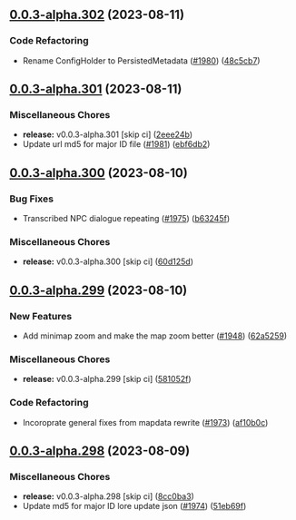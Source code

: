 ## [0.0.3-alpha.302](https://github.com/Wynntils/Artemis/compare/v0.0.3-alpha.301...v0.0.3-alpha.302) (2023-08-11)


### Code Refactoring

* Rename ConfigHolder to PersistedMetadata ([#1980](https://github.com/Wynntils/Artemis/issues/1980)) ([48c5cb7](https://github.com/Wynntils/Artemis/commit/48c5cb7712d0406fb12b195f5d824818f55a112e))

## [0.0.3-alpha.301](https://github.com/Wynntils/Artemis/compare/v0.0.3-alpha.300...v0.0.3-alpha.301) (2023-08-11)


### Miscellaneous Chores

* **release:** v0.0.3-alpha.301 [skip ci] ([2eee24b](https://github.com/Wynntils/Artemis/commit/2eee24b889ee7b813cf1ada817eac3f4bd2d9bd1))
* Update url md5 for major ID file ([#1981](https://github.com/Wynntils/Artemis/issues/1981)) ([ebf6db2](https://github.com/Wynntils/Artemis/commit/ebf6db234309e5d37c23a7bf4d79e9d49c9f3378))

## [0.0.3-alpha.300](https://github.com/Wynntils/Artemis/compare/v0.0.3-alpha.299...v0.0.3-alpha.300) (2023-08-10)


### Bug Fixes

* Transcribed NPC dialogue repeating ([#1975](https://github.com/Wynntils/Artemis/issues/1975)) ([b63245f](https://github.com/Wynntils/Artemis/commit/b63245fb3417b296f51d87766a1190ad1b08c4f6))


### Miscellaneous Chores

* **release:** v0.0.3-alpha.300 [skip ci] ([60d125d](https://github.com/Wynntils/Artemis/commit/60d125dfef436e05b2d6bdd13c501a83cafa326a))

## [0.0.3-alpha.299](https://github.com/Wynntils/Artemis/compare/v0.0.3-alpha.298...v0.0.3-alpha.299) (2023-08-10)


### New Features

* Add minimap zoom and make the map zoom better ([#1948](https://github.com/Wynntils/Artemis/issues/1948)) ([62a5259](https://github.com/Wynntils/Artemis/commit/62a5259efa7f7a1687a1826229624c5da468b636))


### Miscellaneous Chores

* **release:** v0.0.3-alpha.299 [skip ci] ([581052f](https://github.com/Wynntils/Artemis/commit/581052fb79c76692c3edf85e51291d0fcd0923a3))


### Code Refactoring

* Incoroprate general fixes from mapdata rewrite ([#1973](https://github.com/Wynntils/Artemis/issues/1973)) ([af10b0c](https://github.com/Wynntils/Artemis/commit/af10b0c0a1683c5fb9a4f75f3cea3ae0fdbaadc6))

## [0.0.3-alpha.298](https://github.com/Wynntils/Artemis/compare/v0.0.3-alpha.297...v0.0.3-alpha.298) (2023-08-09)


### Miscellaneous Chores

* **release:** v0.0.3-alpha.298 [skip ci] ([8cc0ba3](https://github.com/Wynntils/Artemis/commit/8cc0ba358bf8758ec0942acc089543f065b3b801))
* Update md5 for major ID lore update json ([#1974](https://github.com/Wynntils/Artemis/issues/1974)) ([51eb69f](https://github.com/Wynntils/Artemis/commit/51eb69f003307aabab454b99d7e9240ed52dd30e))

